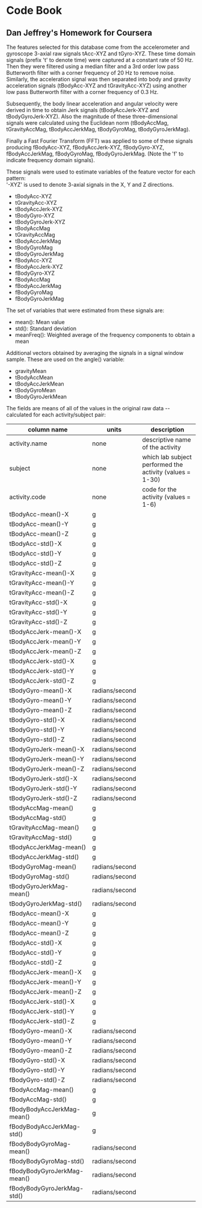 # Code Book
## Dan Jeffrey's Homework for Coursera 

The features selected for this database come from the accelerometer and gyroscope 
3-axial raw signals tAcc-XYZ and tGyro-XYZ. These time domain signals (prefix 't' 
to denote time) were captured at a constant rate of 50 Hz. Then they were filtered 
using a median filter and a 3rd order low pass Butterworth filter with a corner 
frequency of 20 Hz to remove noise. Similarly, the acceleration signal was then 
separated into body and gravity acceleration signals (tBodyAcc-XYZ and tGravityAcc-XYZ) 
using another low pass Butterworth filter with a corner frequency of 0.3 Hz. 

Subsequently, the body linear acceleration and angular velocity were derived in time 
to obtain Jerk signals (tBodyAccJerk-XYZ and tBodyGyroJerk-XYZ). Also the magnitude 
of these three-dimensional signals were calculated using the Euclidean norm (tBodyAccMag, 
tGravityAccMag, tBodyAccJerkMag, tBodyGyroMag, tBodyGyroJerkMag). 

Finally a Fast Fourier Transform (FFT) was applied to some of these signals producing 
fBodyAcc-XYZ, fBodyAccJerk-XYZ, fBodyGyro-XYZ, fBodyAccJerkMag, fBodyGyroMag, 
fBodyGyroJerkMag. (Note the 'f' to indicate frequency domain signals). 

These signals were used to estimate variables of the feature vector for each pattern:  
'-XYZ' is used to denote 3-axial signals in the X, Y and Z directions.
* tBodyAcc-XYZ        
* tGravityAcc-XYZ       
* tBodyAccJerk-XYZ
* tBodyGyro-XYZ
* tBodyGyroJerk-XYZ
* tBodyAccMag
* tGravityAccMag
* tBodyAccJerkMag
* tBodyGyroMag
* tBodyGyroJerkMag
* fBodyAcc-XYZ
* fBodyAccJerk-XYZ
* fBodyGyro-XYZ
* fBodyAccMag
* fBodyAccJerkMag
* fBodyGyroMag
* fBodyGyroJerkMag
 
The set of variables that were estimated from these signals are: 
 
* mean(): Mean value
* std(): Standard deviation
* meanFreq(): Weighted average of the frequency components to obtain a mean 
 
Additional vectors obtained by averaging the signals in a signal window sample. These are used on the angle() variable:
* gravityMean
* tBodyAccMean
* tBodyAccJerkMean
* tBodyGyroMean
* tBodyGyroJerkMean

The fields are means of all of the values in the original raw 
data -- calculated for each activity/subject pair:

| column name | units | description |
|-------------|-------|-------------|
| activity.name | none | descriptive name of the activity 
| subject | none | which lab subject performed the activity (values = 1-30)
| activity.code | none |code for the activity (values = 1-6) | 
| tBodyAcc-mean()-X | g | |
| tBodyAcc-mean()-Y | g | |
| tBodyAcc-mean()-Z | g | |
| tBodyAcc-std()-X | g | |
| tBodyAcc-std()-Y | g | |
| tBodyAcc-std()-Z | g | |
| tGravityAcc-mean()-X | g | |
| tGravityAcc-mean()-Y | g | |
| tGravityAcc-mean()-Z | g | |
| tGravityAcc-std()-X | g | |
| tGravityAcc-std()-Y | g | |
| tGravityAcc-std()-Z      | g | |
| tBodyAccJerk-mean()-X | g | |
| tBodyAccJerk-mean()-Y | g | |
| tBodyAccJerk-mean()-Z | g | |
| tBodyAccJerk-std()-X | g | |
| tBodyAccJerk-std()-Y | g | |
| tBodyAccJerk-std()-Z | g | |
| tBodyGyro-mean()-X | radians/second | |
| tBodyGyro-mean()-Y | radians/second | |
| tBodyGyro-mean()-Z | radians/second | |
| tBodyGyro-std()-X | radians/second | |
| tBodyGyro-std()-Y | radians/second | |
| tBodyGyro-std()-Z | radians/second | |
| tBodyGyroJerk-mean()-X | radians/second | |
| tBodyGyroJerk-mean()-Y | radians/second | |
| tBodyGyroJerk-mean()-Z | radians/second | |
| tBodyGyroJerk-std()-X | radians/second | |
| tBodyGyroJerk-std()-Y | radians/second | |
| tBodyGyroJerk-std()-Z | radians/second | |
| tBodyAccMag-mean() | g | |
| tBodyAccMag-std() | g | |
| tGravityAccMag-mean() | g | |
| tGravityAccMag-std() | g | |
| tBodyAccJerkMag-mean() | g | |
| tBodyAccJerkMag-std() | g | |
| tBodyGyroMag-mean() | radians/second | |
| tBodyGyroMag-std() | radians/second | |
| tBodyGyroJerkMag-mean() | radians/second | |
| tBodyGyroJerkMag-std() | radians/second | |
| fBodyAcc-mean()-X | g | |
| fBodyAcc-mean()-Y | g | | 
| fBodyAcc-mean()-Z | g | |
| fBodyAcc-std()-X | g | |
| fBodyAcc-std()-Y | g | |
| fBodyAcc-std()-Z | g | |
| fBodyAccJerk-mean()-X | g | |
| fBodyAccJerk-mean()-Y | g | |
| fBodyAccJerk-mean()-Z | g | |
| fBodyAccJerk-std()-X | g | |
| fBodyAccJerk-std()-Y | g | |
| fBodyAccJerk-std()-Z | g | |
| fBodyGyro-mean()-X | radians/second | |
| fBodyGyro-mean()-Y | radians/second | |
| fBodyGyro-mean()-Z | radians/second | |
| fBodyGyro-std()-X | radians/second | |
| fBodyGyro-std()-Y | radians/second | |
| fBodyGyro-std()-Z | radians/second | |
| fBodyAccMag-mean() | g | |
| fBodyAccMag-std()  | g | |
| fBodyBodyAccJerkMag-mean() | g | |
| fBodyBodyAccJerkMag-std() | g | |
| fBodyBodyGyroMag-mean() | radians/second | |
| fBodyBodyGyroMag-std() | radians/second | |
| fBodyBodyGyroJerkMag-mean() | radians/second | |
| fBodyBodyGyroJerkMag-std() | radians/second | |





